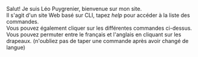 Salut! Je suis Léo Puygrenier, bienvenue sur mon site.  
Il s'agit d'un site Web basé sur CLI, tapez *help* pour accéder à la liste des commandes.  
Vous pouvez également cliquer sur les différentes commandes ci-dessus.  
Vous pouvez permuter entre le français et l'anglais en cliquant sur les drapeaux. (n'oubliez pas de taper une commande après avoir changé de langue)  
